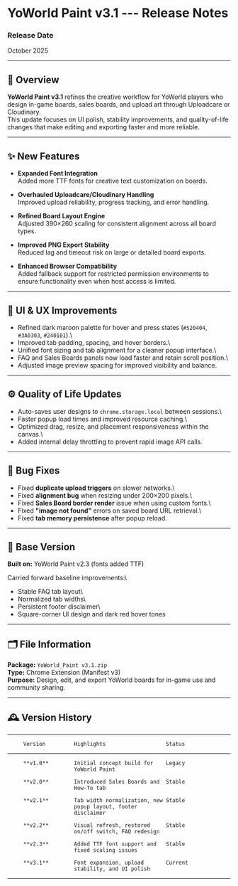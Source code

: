 # YoWorld Paint v3.1 --- Release Notes

### Release Date

October 2025

------------------------------------------------------------------------

## 🧩 Overview

**YoWorld Paint v3.1** refines the creative workflow for YoWorld players
who design in-game boards, sales boards, and upload art through
Uploadcare or Cloudinary.\
This update focuses on UI polish, stability improvements, and
quality-of-life changes that make editing and exporting faster and more
reliable.

------------------------------------------------------------------------

## ✨ New Features

-   **Expanded Font Integration**\
    Added more TTF fonts for creative text customization on boards.

-   **Overhauled Uploadcare/Cloudinary Handling**\
    Improved upload reliability, progress tracking, and error handling.

-   **Refined Board Layout Engine**\
    Adjusted 390×260 scaling for consistent alignment across all board
    types.

-   **Improved PNG Export Stability**\
    Reduced lag and timeout risk on large or detailed board exports.

-   **Enhanced Browser Compatibility**\
    Added fallback support for restricted permission environments to
    ensure functionality even when host access is limited.

------------------------------------------------------------------------

## 🎨 UI & UX Improvements

-   Refined dark maroon palette for hover and press states (`#520404`,
    `#3A0303`, `#240101`).\
-   Improved tab padding, spacing, and hover borders.\
-   Unified font sizing and tab alignment for a cleaner popup
    interface.\
-   FAQ and Sales Boards panels now load faster and retain scroll
    position.\
-   Adjusted image preview spacing for improved visibility and balance.

------------------------------------------------------------------------

## ⚙️ Quality of Life Updates

-   Auto-saves user designs to `chrome.storage.local` between sessions.\
-   Faster popup load times and improved resource caching.\
-   Optimized drag, resize, and placement responsiveness within the
    canvas.\
-   Added internal delay throttling to prevent rapid image API calls.

------------------------------------------------------------------------

## 🐞 Bug Fixes

-   Fixed **duplicate upload triggers** on slower networks.\
-   Fixed **alignment bug** when resizing under 200×200 pixels.\
-   Fixed **Sales Board border render** issue when using custom fonts.\
-   Fixed **"image not found"** errors on saved board URL retrieval.\
-   Fixed **tab memory persistence** after popup reload.

------------------------------------------------------------------------

## 🧱 Base Version

**Built on:** YoWorld Paint v2.3 (fonts added TTF)

Carried forward baseline improvements:\
- Stable FAQ tab layout\
- Normalized tab widths\
- Persistent footer disclaimer\
- Square-corner UI design and dark red hover tones

------------------------------------------------------------------------

## 🗂 File Information

**Package:** `YoWorld_Paint v3.1.zip`\
**Type:** Chrome Extension (Manifest v3)\
**Purpose:** Design, edit, and export YoWorld boards for in-game use and
community sharing.

------------------------------------------------------------------------

## 🕰 Version History

  -----------------------------------------------------------------------
         Version         Highlights                   Status
  ---------------------- ---------------------------- -------------------
         **v1.0**        Initial concept build for    Legacy
                         YoWorld Paint                

         **v2.0**        Introduced Sales Boards and  Stable
                         How-To tab                   

         **v2.1**        Tab width normalization, new Stable
                         popup layout, footer         
                         disclaimer                   

         **v2.2**        Visual refresh, restored     Stable
                         on/off switch, FAQ redesign  

         **v2.3**        Added TTF font support and   Stable
                         fixed scaling issues         

         **v3.1**        Font expansion, upload       Current
                         stability, and UI polish     
  -----------------------------------------------------------------------
